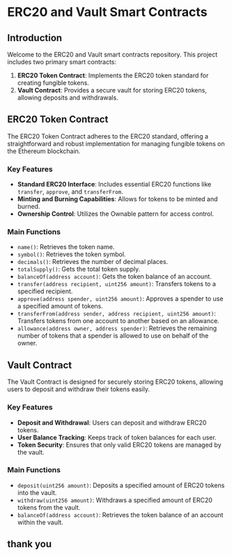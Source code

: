 # ERC20 and Vault Smart Contracts

## Introduction

Welcome to the ERC20 and Vault smart contracts repository. This project includes two primary smart contracts:

1. **ERC20 Token Contract**: Implements the ERC20 token standard for creating fungible tokens.
2. **Vault Contract**: Provides a secure vault for storing ERC20 tokens, allowing deposits and withdrawals.

## ERC20 Token Contract

The ERC20 Token Contract adheres to the ERC20 standard, offering a straightforward and robust implementation for managing fungible tokens on the Ethereum blockchain.

### Key Features

- **Standard ERC20 Interface**: Includes essential ERC20 functions like `transfer`, `approve`, and `transferFrom`.
- **Minting and Burning Capabilities**: Allows for tokens to be minted and burned.
- **Ownership Control**: Utilizes the Ownable pattern for access control.

### Main Functions

- `name()`: Retrieves the token name.
- `symbol()`: Retrieves the token symbol.
- `decimals()`: Retrieves the number of decimal places.
- `totalSupply()`: Gets the total token supply.
- `balanceOf(address account)`: Gets the token balance of an account.
- `transfer(address recipient, uint256 amount)`: Transfers tokens to a specified recipient.
- `approve(address spender, uint256 amount)`: Approves a spender to use a specified amount of tokens.
- `transferFrom(address sender, address recipient, uint256 amount)`: Transfers tokens from one account to another based on an allowance.
- `allowance(address owner, address spender)`: Retrieves the remaining number of tokens that a spender is allowed to use on behalf of the owner.

## Vault Contract

The Vault Contract is designed for securely storing ERC20 tokens, allowing users to deposit and withdraw their tokens easily.

### Key Features

- **Deposit and Withdrawal**: Users can deposit and withdraw ERC20 tokens.
- **User Balance Tracking**: Keeps track of token balances for each user.
- **Token Security**: Ensures that only valid ERC20 tokens are managed by the vault.

### Main Functions

- `deposit(uint256 amount)`: Deposits a specified amount of ERC20 tokens into the vault.
- `withdraw(uint256 amount)`: Withdraws a specified amount of ERC20 tokens from the vault.
- `balanceOf(address account)`: Retrieves the token balance of an account within the vault.
## thank you 
